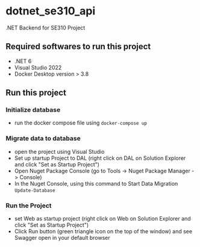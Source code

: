 # dotnet_se310_api
.NET Backend for SE310 Project
## Required softwares to run this project
- .NET 6
- Visual Studio 2022
- Docker Desktop version > 3.8

## Run this project

### Initialize database
- run the docker compose file using
`
docker-compose up
`

### Migrate data to database
- open the project using Visual Studio
- Set up startup Project to DAL (right click on DAL on Solution Explorer and click "Set as Startup Project")
- Open Nuget Package Console (go to Tools -> Nuget Package Manager -> Console)
- In the Nuget Console, using this command to Start Data Migration
`Update-Database`

### Run the Project

- set Web as startup project (right click on Web on Solution Explorer and click "Set as Startup Project")
- Click Run button (green triangle icon on the top of the window) and see Swagger open in your default browser
